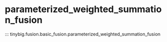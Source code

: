 # parameterized_weighted_summation_fusion

::: tinybig.fusion.basic_fusion.parameterized_weighted_summation_fusion